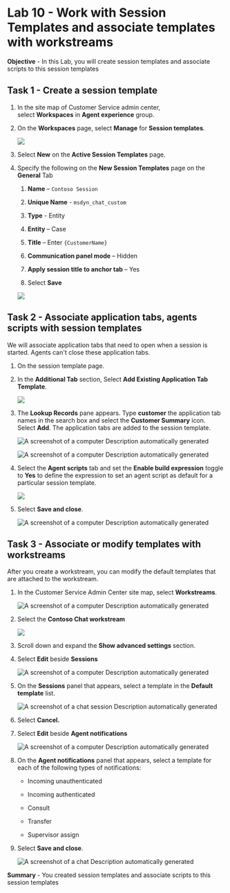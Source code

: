# Lab 10 - Work with Session Templates and associate templates with workstreams

**Objective** - In this Lab, you will create session templates and associate scripts to this session templates

## Task 1 - Create a session template

1.  In the site map of Customer Service admin center,
    select **Workspaces** in **Agent experience** group.

2.  On the **Workspaces** page, select **Manage** for **Session
    templates**.

    ![](./media/media10/image0.png)

3.  Select **New** on the **Active Session Templates** page.

4.  Specify the following on the **New Session Templates** page on the
    **General** Tab

    1.  **Name** – `Contoso Session`

    2.  **Unique Name** - `msdyn_chat_custom`

    3.  **Type** - Entity

    4.  **Entity** – Case

    5.  **Title** – Enter `{CustomerName}`

    6.  **Communication panel mode** – Hidden

    7.  **Apply session title to anchor tab** – Yes

    8.  Select **Save**

    ![](./media/media10/image1.png)

## Task 2 - Associate application tabs, agents scripts with session templates

We will associate application tabs that need to open when a session is
started. Agents can't close these application tabs.

1.  On the session template page.

2.  In the **Additional Tab** section, Select **Add Existing Application
    Tab Template**.

    ![](./media/media10/image2.png)

3.  The **Lookup Records** pane appears. Type **customer** the
    application tab names in the search box and select the **Customer
    Summary** icon. Select **Add**. The application tabs are added to
    the session template.

    ![A screenshot of a computer Description automatically
generated](./media/media10/image3.png)

    ![A screenshot of a computer Description automatically
generated](./media/media10/image4.png)

4.  Select the **Agent scripts** tab and set the **Enable build
    expression** toggle to **Yes** to define the expression to set an
    agent script as default for a particular session template.

    ![](./media/media10/image5.png)

5.  Select **Save and close**.

    ![A screenshot of a computer Description automatically
generated](./media/media10/image6.png)

## Task 3 - Associate or modify templates with workstreams

After you create a workstream, you can modify the default templates that
are attached to the workstream.

1.  In the Customer Service Admin Center site map,
    select **Workstreams**.

    ![A screenshot of a computer Description automatically
generated](./media/media10/image7.png)

2.  Select the **Contoso Chat workstream**

    ![](./media/media10/image8.png)

3.  Scroll down and expand the **Show advanced settings** section.

4.  Select **Edit** beside **Sessions**

    ![A screenshot of a computer Description automatically
generated](./media/media10/image9.png)

5.  On the **Sessions** panel that appears, select a template in
    the **Default template** list.

    ![A screenshot of a chat session Description automatically
generated](./media/media10/image10.png)

6.  Select **Cancel.**

7.  Select **Edit** beside **Agent notifications**

    ![A screenshot of a computer Description automatically generated](./media/media10/image11.png)

8.  On the **Agent notifications** panel that appears, select a template
    for each of the following types of notifications:

    - Incoming unauthenticated

    - Incoming authenticated

    - Consult

    - Transfer

    - Supervisor assign

9.  Select **Save and close**.

    ![A screenshot of a chat Description automatically
generated](./media/media10/image12.png)

**Summary** - You created session templates and associate scripts to this session templates
